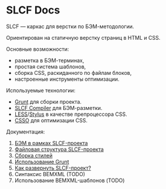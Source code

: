 SLCF Docs
=========

SLCF — каркас для верстки по БЭМ-методологии.

Ориентирован на статичную верстку страниц в HTML и CSS.

Основные возможности:

- разметка в БЭМ-терминах,
- простая система шаблонов,
- сборка CSS, раскиданного по файлам блоков,
- настроенные инструменты оптимизации.

Используемые технологии: 

- [Grunt](https://github.com/gruntjs/grunt) для сборки проекта.
- [SLCF Compiler](https://github.com/bivihoba/slcf-compiler) для БЭМ-разметки.
- [LESS](https://github.com/less/less.js/)/[Stylus](https://github.com/learnboost/stylus) в качестве препроцессора CSS.
- [CSSO](https://github.com/css/csso/) для оптимизации CSS.


Документация:

1. [БЭМ в рамках SLCF-проекта](theory.md)
2. [Файловая структура SLCF-проекта](file-system.md)
3. [Сборка стилей](css-tech.md)
4. [Использование Grunt](grunt.md)
5. [Как развернуть SLCF-проект?](installation.md)
6. Синтаксис BEMXML (TODO)
7. Использование BEMXML-шаблонов (TODO)
